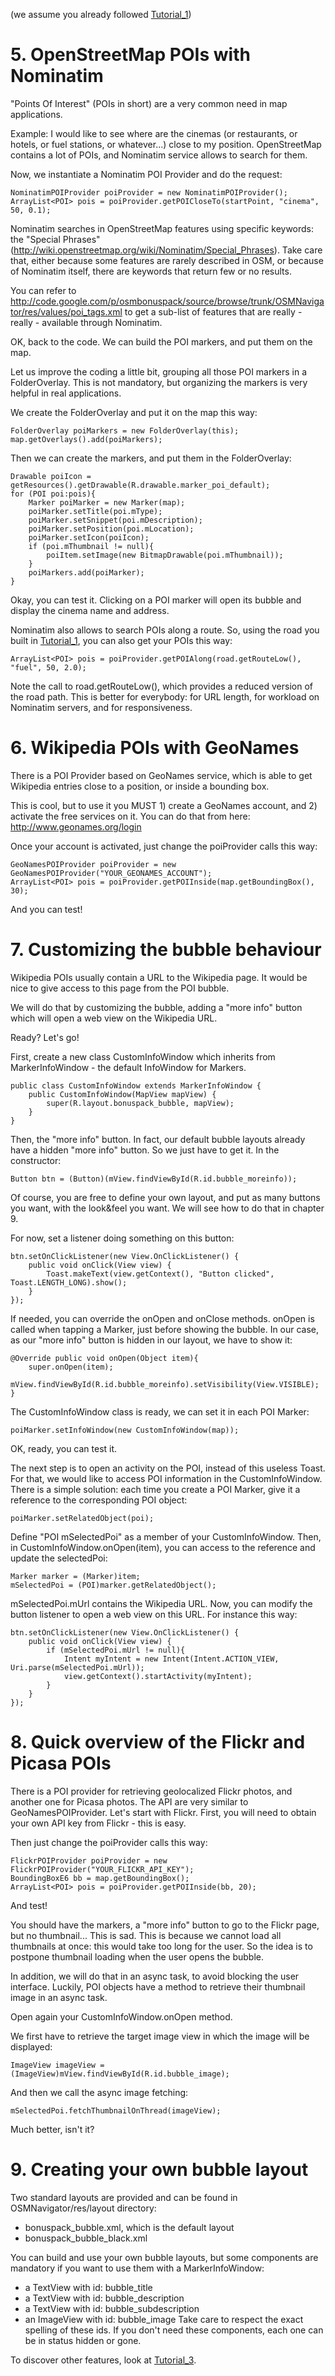 (we assume you already followed [Tutorial\_1](Tutorial_1.md))

# 5. OpenStreetMap POIs with Nominatim #
"Points Of Interest" (POIs in short) are a very common need in map applications.

Example: I would like to see where are the cinemas (or restaurants, or hotels, or fuel stations, or whatever...) close to my position.
OpenStreetMap contains a lot of POIs, and Nominatim service allows to search for them.

Now, we instantiate a Nominatim POI Provider and do the request:

```
NominatimPOIProvider poiProvider = new NominatimPOIProvider();
ArrayList<POI> pois = poiProvider.getPOICloseTo(startPoint, "cinema", 50, 0.1);
```

Nominatim searches in OpenStreetMap features using specific keywords: the "Special Phrases" (http://wiki.openstreetmap.org/wiki/Nominatim/Special_Phrases).
Take care that, either because some features are rarely described in OSM, or because of Nominatim itself, there are keywords that return few or no results.

You can refer to  http://code.google.com/p/osmbonuspack/source/browse/trunk/OSMNavigator/res/values/poi_tags.xml to get a sub-list of features that are really - really - available through Nominatim.


OK, back to the code. We can build the POI markers, and put them on the map.

Let us improve the coding a little bit, grouping all those POI markers in a FolderOverlay.
This is not mandatory, but organizing the markers is very helpful in real applications.

We create the FolderOverlay and put it on the map this way:
```
FolderOverlay poiMarkers = new FolderOverlay(this);
map.getOverlays().add(poiMarkers);
```

Then we can create the markers, and put them in the FolderOverlay:
```
Drawable poiIcon = getResources().getDrawable(R.drawable.marker_poi_default);
for (POI poi:pois){
	Marker poiMarker = new Marker(map);
	poiMarker.setTitle(poi.mType);
	poiMarker.setSnippet(poi.mDescription);
	poiMarker.setPosition(poi.mLocation);
	poiMarker.setIcon(poiIcon);
	if (poi.mThumbnail != null){
		poiItem.setImage(new BitmapDrawable(poi.mThumbnail));
	}
	poiMarkers.add(poiMarker);
}
```

Okay, you can test it. Clicking on a POI marker will open its bubble and display the cinema name and address.

Nominatim also allows to search POIs along a route.
So, using the road you built in [Tutorial\_1](Tutorial_1.md), you can also get your POIs this way:
```
ArrayList<POI> pois = poiProvider.getPOIAlong(road.getRouteLow(), "fuel", 50, 2.0);
```

Note the call to road.getRouteLow(), which provides a reduced version of the road path. This is better for everybody: for URL length, for workload on Nominatim servers, and for responsiveness.

# 6. Wikipedia POIs with GeoNames #

There is a POI Provider based on GeoNames service, which is able to get Wikipedia entries close to a position, or inside a bounding box.

This is cool, but to use it you MUST 1) create a GeoNames account, and 2) activate the free services on it.
You can do that from here: http://www.geonames.org/login

Once your account is activated, just change the poiProvider calls this way:
```
GeoNamesPOIProvider poiProvider = new GeoNamesPOIProvider("YOUR_GEONAMES_ACCOUNT");
ArrayList<POI> pois = poiProvider.getPOIInside(map.getBoundingBox(), 30);
```

And you can test!


# 7. Customizing the bubble behaviour #
Wikipedia POIs usually contain a URL to the Wikipedia page.
It would be nice to give access to this page from the POI bubble.

We will do that by customizing the bubble, adding a "more info" button which will open a web view on the Wikipedia URL.

Ready? Let's go!

First, create a new class CustomInfoWindow which inherits from MarkerInfoWindow - the default InfoWindow for Markers.
```
public class CustomInfoWindow extends MarkerInfoWindow {
	public CustomInfoWindow(MapView mapView) {
		super(R.layout.bonuspack_bubble, mapView);
	}
}
```

Then, the "more info" button. In fact, our default bubble layouts already have a hidden "more info" button. So we just have to get it.
In the constructor:
```
Button btn = (Button)(mView.findViewById(R.id.bubble_moreinfo));
```

Of course, you are free to define your own layout, and put as many buttons you want, with the look&feel you want. We will see how to do that in chapter 9.

For now, set a listener doing something on this button:
```
btn.setOnClickListener(new View.OnClickListener() {
	public void onClick(View view) {
		Toast.makeText(view.getContext(), "Button clicked", Toast.LENGTH_LONG).show();
	}
});
```

If needed, you can override the onOpen and onClose methods.
onOpen is called when tapping a Marker, just before showing the bubble.
In our case, as our "more info" button is hidden in our layout, we have to show it:
```
@Override public void onOpen(Object item){
	super.onOpen(item);
	mView.findViewById(R.id.bubble_moreinfo).setVisibility(View.VISIBLE);
}
```

The CustomInfoWindow class is ready, we can set it in each POI Marker:
```
poiMarker.setInfoWindow(new CustomInfoWindow(map));
```

OK, ready, you can test it.

The next step is to open an activity on the POI, instead of this useless Toast.
For that, we would like to access POI information in the CustomInfoWindow.
There is a simple solution: each time you create a POI Marker, give it a reference to the corresponding POI object:
```
poiMarker.setRelatedObject(poi);
```

Define "POI mSelectedPoi" as a member of your CustomInfoWindow.
Then, in CustomInfoWindow.onOpen(item), you can access to the reference and update the selectedPoi:
```
Marker marker = (Marker)item;
mSelectedPoi = (POI)marker.getRelatedObject();
```

mSelectedPoi.mUrl contains the Wikipedia URL.
Now, you can modify the button listener to open a web view on this URL.
For instance this way:
```
btn.setOnClickListener(new View.OnClickListener() {
	public void onClick(View view) {
		if (mSelectedPoi.mUrl != null){
			Intent myIntent = new Intent(Intent.ACTION_VIEW, Uri.parse(mSelectedPoi.mUrl));
			view.getContext().startActivity(myIntent);
		}
	}
});
```

# 8. Quick overview of the Flickr and Picasa POIs #
There is a POI provider for retrieving geolocalized Flickr photos, and another one for Picasa photos.
The API are very similar to GeoNamesPOIProvider.
Let's start with Flickr.
First, you will need to obtain your own API key from Flickr - this is easy.

Then just change the poiProvider calls this way:

```
FlickrPOIProvider poiProvider = new FlickrPOIProvider("YOUR_FLICKR_API_KEY");
BoundingBoxE6 bb = map.getBoundingBox();
ArrayList<POI> pois = poiProvider.getPOIInside(bb, 20);
```

And test!

You should have the markers, a "more info" button to go to the Flickr page, but no thumbnail... This is sad.
This is because we cannot load all thumbnails at once: this would take too long for the user. So the idea is to postpone thumbnail loading when the user opens the bubble.

In addition, we will do that in an async task, to avoid blocking the user interface. Luckily, POI objects have a method to retrieve their thumbnail image in an async task.

Open again your CustomInfoWindow.onOpen method.

We first have to retrieve the target image view in which the image will be displayed:
```
ImageView imageView = (ImageView)mView.findViewById(R.id.bubble_image);
```

And then we call the async image fetching:
```
mSelectedPoi.fetchThumbnailOnThread(imageView);
```

Much better, isn't it?

# 9. Creating your own bubble layout #
Two standard layouts are provided and can be found in OSMNavigator/res/layout directory:
  * bonuspack\_bubble.xml, which is the default layout
  * bonuspack\_bubble\_black.xml

You can build and use your own bubble layouts, but some components are mandatory if you want to use them with a MarkerInfoWindow:
  * a TextView with id: bubble\_title
  * a TextView with id: bubble\_description
  * a TextView with id: bubble\_subdescription
  * an ImageView with id: bubble\_image
Take care to respect the exact spelling of these ids.
If you don't need these components, each one can be in status hidden or gone.

To discover other features, look at [Tutorial\_3](Tutorial_3.md).